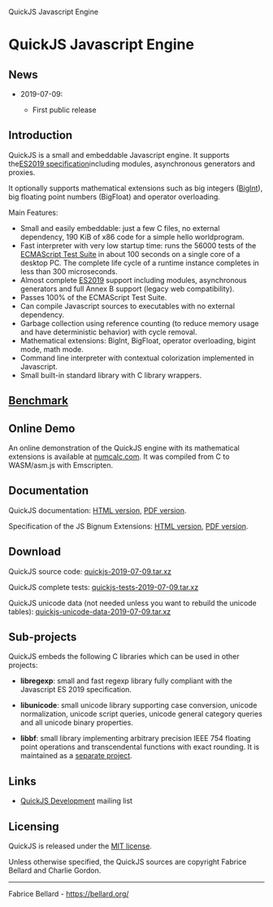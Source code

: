 QuickJS Javascript Engine

# QuickJS Javascript Engine

## News

- 2019-07-09:

    - First public release

## Introduction

QuickJS is a small and embeddable Javascript engine. It supports the[ES2019 specification](https://tc39.github.io/ecma262/)including modules, asynchronous generators and proxies.

It optionally supports mathematical extensions such as big integers ([BigInt](https://tc39.github.io/proposal-bigint/)), big floating point numbers (BigFloat) and operator overloading.

Main Features:

- Small and easily embeddable: just a few C files, no external dependency, 190 KiB of x86 code for a simple hello worldprogram.
- Fast interpreter with very low startup time: runs the 56000 tests of the [ECMAScript Test Suite](https://github.com/tc39/test262) in about 100 seconds on a single core of a desktop PC. The complete life cycle of a runtime instance completes in less than 300 microseconds.
- Almost complete [ES2019](https://tc39.github.io/ecma262/) support including modules, asynchronous generators and full Annex B support (legacy web compatibility).
- Passes 100% of the ECMAScript Test Suite.
- Can compile Javascript sources to executables with no external dependency.
- Garbage collection using reference counting (to reduce memory usage and have deterministic behavior) with cycle removal.
- Mathematical extensions: BigInt, BigFloat, operator overloading, bigint mode, math mode.
- Command line interpreter with contextual colorization implemented in Javascript.
- Small built-in standard library with C library wrappers.

## [Benchmark](https://bellard.org/quickjs/bench.html)

## Online Demo

An online demonstration of the QuickJS engine with its mathematical extensions is available at [numcalc.com](http://numcalc.com/). It was compiled from C to WASM/asm.js with Emscripten.

## Documentation

QuickJS documentation: [HTML version](https://bellard.org/quickjs/quickjs.html), [PDF version](https://bellard.org/quickjs/quickjs.pdf).

Specification of the JS Bignum Extensions: [HTML version](https://bellard.org/quickjs/jsbignum.html), [PDF version](https://bellard.org/quickjs/jsbignum.pdf).

## Download

QuickJS source code: [quickjs-2019-07-09.tar.xz](https://bellard.org/quickjs/quickjs-2019-07-09.tar.xz)

QuickJS complete tests: [quickjs-tests-2019-07-09.tar.xz](https://bellard.org/quickjs/quickjs-tests-2019-07-09.tar.xz)

QuickJS unicode data (not needed unless you want to rebuild the unicode tables): [quickjs-unicode-data-2019-07-09.tar.xz](https://bellard.org/quickjs/quickjs-unicode-data-2019-07-09.tar.xz)

## Sub-projects

QuickJS embeds the following C libraries which can be used in other projects:

- **libregexp**: small and fast regexp library fully compliant with the Javascript ES 2019 specification.

- **libunicode**: small unicode library supporting case conversion, unicode normalization, unicode script queries, unicode general category queries and all unicode binary properties.

- **libbf**: small library implementing arbitrary precision IEEE 754 floating point operations and transcendental functions with exact rounding. It is maintained as a [separate project](https://bellard.org/libbf).

## Links

- [QuickJS Development](https://www.freelists.org/list/quickjs-devel) mailing list

## Licensing

QuickJS is released under the [MIT license](https://opensource.org/licenses/MIT).

Unless otherwise specified, the QuickJS sources are copyright Fabrice Bellard and Charlie Gordon.

* * *

Fabrice Bellard - https://bellard.org/